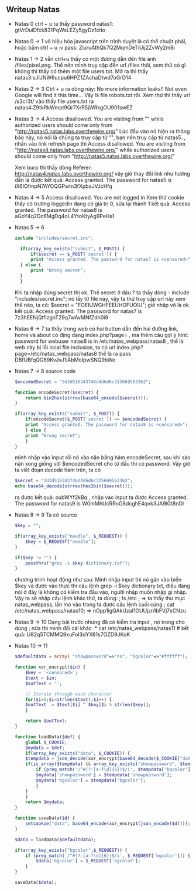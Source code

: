 ## Writeup Natas

- Natas 0
  ctrl + u ta thấy password natas1: gtVrDuiDfck831PqWsLEZy5gyDz1clto

- Natas 0 -> 1
  vô hiệu hóa javascript trên trình duyệt là có thể chuột phải, hoặc bấm ctrl + u :v 
  pass: ZluruAthQk7Q2MqmDeTiUij2ZvWy2mBi

- Natas 1 -> 2
  vẫn ctrl+u thấy có một đường dẫn đến file ảnh /files/pixel.png. Thế nên mình truy cập đến url /files thôi, xem thử có gì không
  thì thấy có thêm một file users.txt. Mở ra thì thấy natas3:sJIJNW6ucpu6HPZ1ZAchaDtwd7oGrD14

- Natas 2 -> 3
  Ctrl + u ra dòng này: No more information leaks!! Not even Google will find it this time...
  Vậy là file robots.txt rồi. Xem thử thì thấy url /s3cr3t/ vào thấy file users.txt ra natas4:Z9tkRkWmpt9Qr7XrR5jWRkgOU901swEZ

- Natas 3 -> 4
  Access disallowed. You are visiting from "" while authorized users should come only from "http://natas5.natas.labs.overthewire.org/"
  Lúc đầu vào nó hiện ra thông báo này, nó nói là chúng ta truy cập từ "", bạn nên truy cập từ natas5.., nhấn vào link refresh page thì
  Access disallowed. You are visiting from "http://natas4.natas.labs.overthewire.org/" while authorized users should come only from "http://natas5.natas.labs.overthewire.org/"

  Xem burp thì thấy dòng Referer: http://natas4.natas.labs.overthewire.org/ vậy giờ thay đổi link như hướng dẫn là được
  kết quả: Access granted. The password for natas5 is iX6IOfmpN7AYOQGPwtn3fXpbaJVJcHfq

- Natas 4 -> 5
  Access disallowed. You are not logged in
  Xem thử cookie thấy có trường loggedin đang có giá trị 0, sửa lại thành 1 
  kết quả: Access granted. The password for natas6 is aGoY4q2Dc6MgDq4oL4YtoKtyAg9PeHa1

- Natas 5 -> 6
  ```php
  include "includes/secret.inc";

    if(array_key_exists("submit", $_POST)) {
        if($secret == $_POST['secret']) {
        print "Access granted. The password for natas7 is <censored>";
    } else {
        print "Wrong secret";
    }
    }
  ```
  Khi ta nhập đúng secret thì ok. Thế secret ở đâu ? ta thấy dòng - include "includes/secret.inc"; nó lấy từ file này, vậy ta thử truy cập
  url này xem thế nào, ta có: $secret = "FOEIUWGHFEEUHOFUOIU"; giờ nhập vô là ok 
  kết quả: Access granted. The password for natas7 is 7z3hEENjQtflzgnT29q7wAvMNfZdh0i9 

- Natas 6 -> 7
  ta thấy trong web có hai button dẫn đến hai đường link, home và about có địng dạng index.php?page= , mà thêm câu gợi ý 
  hint: password for webuser natas8 is in /etc/natas_webpass/natas8 , thế là web này bị lỗi local file inclusion, ta có url
  index.php?page=/etc/natas_webpass/natas8 thế là ra pass DBfUBfqQG69KvJvJ1iAbMoIpwSNQ9bWe

- Natas 7 -> 8
  source code
  ```php
  $encodedSecret = "3d3d516343746d4d6d6c315669563362";

  function encodeSecret($secret) {
      return bin2hex(strrev(base64_encode($secret)));
  }

  if(array_key_exists("submit", $_POST)) {
      if(encodeSecret($_POST['secret']) == $encodedSecret) {
      print "Access granted. The password for natas9 is <censored>";
      } else {
      print "Wrong secret";
      }
  }
  ```
  mình nhập vào input rồi nó xào nặn bằng hàm encodeSecret, sau khi sào nặn xong giống với $encodedSecret
  cho từ đầu thì có password. Vậy giờ ta viết đoạn decode hàm trên, ta có 

  ```php
  $secret = "3d3d516343746d4d6d6c315669563362";
  echo base64_decode(strrev(hex2bin($secret)));
  ```
  ra được kết quả: oubWYf2kBq , nhập vào input ta được Access granted. The password for natas9 is W0mMhUcRRnG8dcghE4qvk3JA9lGt8nDl

- Natas 8 -> 9 
  Ta có source
  ```php
  $key = "";

  if(array_key_exists("needle", $_REQUEST)) {
      $key = $_REQUEST["needle"];
  }

  if($key != "") {
      passthru("grep -i $key dictionary.txt");
  }
  ```
  chương trình hoạt động như sau: Mình nhập input thì nó gán vào biến $key và được vào thực thi câu lệnh
  grep -i $key dictionary.txt, điều đáng nói ở đây là không có kiểm tra đầu vào, người nhập muốn nhập gì nhập. Vậy ta sẽ nhập câu lệnh
  khác thử, ta dùng: ; ls /etc ; => ta thấy thư mục natas_webpass, lần mò vào trong ta được câu lệnh cuối cùng
  ; cat /etc/natas_webpass/natas10;  => nOpp1igQAkUzaI1GUUjzn1bFVj7xCNzu

- Natas 9 -> 10 
  Dạng bài trước nhưng đã có kiểm tra input , nó trong cho dùng ; nữa thì mình đổi cái khác
  .* cat /etc/natas_webpass/natas11 #
  kết quả: U82q5TCMMQ9xuFoI3dYX61s7OZD9JKoK

- Natas 10 -> 11
  ```php
  $defaultdata = array( "showpassword"=>"no", "bgcolor"=>"#ffffff");

  function xor_encrypt($in) {
      $key = '<censored>';
      $text = $in;
      $outText = '';

      // Iterate through each character
      for($i=0;$i<strlen($text);$i++) {
      $outText .= $text[$i] ^ $key[$i % strlen($key)];
      }

      return $outText;
  }

  function loadData($def) {
      global $_COOKIE;
      $mydata = $def;
      if(array_key_exists("data", $_COOKIE)) {
      $tempdata = json_decode(xor_encrypt(base64_decode($_COOKIE["data"])), true);
      if(is_array($tempdata) && array_key_exists("showpassword", $tempdata) && array_key_exists("bgcolor", $tempdata)) {
          if (preg_match('/^#(?:[a-f\d]{6})$/i', $tempdata['bgcolor'])) {
          $mydata['showpassword'] = $tempdata['showpassword'];
          $mydata['bgcolor'] = $tempdata['bgcolor'];
          }
      }
      }
      return $mydata;
  }

  function saveData($d) {
      setcookie("data", base64_encode(xor_encrypt(json_encode($d))));
  }

  $data = loadData($defaultdata);

  if(array_key_exists("bgcolor",$_REQUEST)) {
      if (preg_match('/^#(?:[a-f\d]{6})$/i', $_REQUEST['bgcolor'])) {
          $data['bgcolor'] = $_REQUEST['bgcolor'];
      }
  }

  saveData($data);
  ```

 